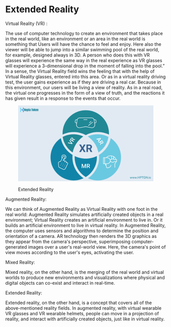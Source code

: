 # Extended Reality

Virtual Reality (VR) :&#x20;

The use of computer technology to create an environment that takes place in the real world, like an environment or an area in the real world is something that Users will have the chance to feel and enjoy. Here also the viewer will be able to jump into a similar swimming pool of the real world, for example, designed always in 3D. A person who does this with VR glasses will experience the same way in the real experience as VR glasses will experience a 3-dimensional drop in the moment of falling into the pool.” In a sense, the Virtual Reality field wins the feeling that with the help of Virtual Reality glasses, entered into this area. Or as in a virtual reality driving test, the user gains experience as if they are driving a real car. Because in this environment, our users will be living a view of reality. As in a real road, the virtual one progresses in the form of a view of truth, and the reactions it has given result in a response to the events that occur.

<figure><img src="../.gitbook/assets/Extended Reality.jpg" alt=""><figcaption><p>Extended Reality</p></figcaption></figure>

Augmented Reality:&#x20;

We can think of Augmented Reality as Virtual Reality with one foot in the real world: Augmented Reality simulates artificially created objects in a real environment; Virtual Reality creates an artificial environment to live in. Or it builds an artificial environment to live in virtual reality. In Augmented Reality, the computer uses sensors and algorithms to determine the position and orientation of a camera. AR technology then renders the 3D graphics as they appear from the camera's perspective, superimposing computer-generated images over a user's real-world view. Here, the camera's point of view moves according to the user's eyes, activating the user.&#x20;

Mixed Reality:&#x20;

Mixed reality, on the other hand, is the merging of the real world and virtual worlds to produce new environments and visualizations where physical and digital objects can co-exist and interact in real-time.&#x20;

Extended Reality:&#x20;

Extended reality, on the other hand, is a concept that covers all of the above-mentioned reality fields. In augmented reality, with virtual wearable VR glasses and VR wearable helmets, people can move in a projection of reality, and interact with artificially created objects, just like in virtual reality.
